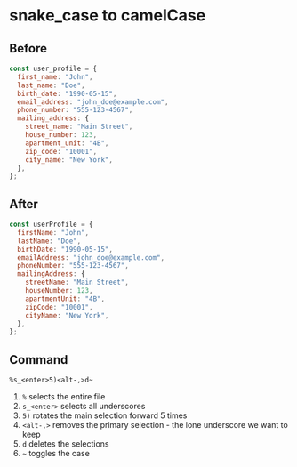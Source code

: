 # snake_case to camelCase

## Before

```js
const user_profile = {
  first_name: "John",
  last_name: "Doe",
  birth_date: "1990-05-15",
  email_address: "john_doe@example.com",
  phone_number: "555-123-4567",
  mailing_address: {
    street_name: "Main Street",
    house_number: 123,
    apartment_unit: "4B",
    zip_code: "10001",
    city_name: "New York",
  },
};
```

## After

```js
const userProfile = {
  firstName: "John",
  lastName: "Doe",
  birthDate: "1990-05-15",
  emailAddress: "john_doe@example.com",
  phoneNumber: "555-123-4567",
  mailingAddress: {
    streetName: "Main Street",
    houseNumber: 123,
    apartmentUnit: "4B",
    zipCode: "10001",
    cityName: "New York",
  },
};
```

## Command

```
%s_<enter>5)<alt-,>d~
```

1. `%` selects the entire file
2. `s_<enter>` selects all underscores
3. `5)` rotates the main selection forward 5 times
4. `<alt-,>` removes the primary selection - the lone underscore we want to keep
5. `d` deletes the selections
6. `~` toggles the case
